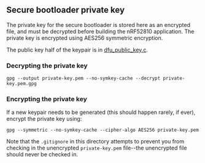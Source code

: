 ## Secure bootloader private key

The private key for the secure bootloader is stored here as an
encrypted file, and must be decrypted before building the nRF52810
application. The private key is encrypted using AES256 symmetric
encryption.

The public key half of the keypair is in [dfu_public_key.c](./dfu/dfu_public_key.c).

### Decrypting the private key


```
gpg --output private-key.pem --no-symkey-cache --decrypt private-key.pem.gpg
```

### Encrypting the private key

If a new keypair needs to be generated (this should happen rarely, if
ever), encrypt the private key using:

```
gpg --symmetric --no-symkey-cache --cipher-algo AES256 private-key.pem
```

Note that the `.gitignore` in this directory attempts to prevent you
from checking in the unencrypted `private-key.pem` file--the
unencrypted file should never be checked in.
